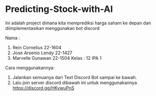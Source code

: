 # Predicting-Stock-with-AI
Ini adalah project dimana kita memprediksi harga saham ke depan dan diimplementasikan menggunakan bot discord

Nama : 
  1. Rein Cornelius 22-1604
  2. Jose Arsenio Lendy 22-1427
  3. Marvelle Gunawan 22-1504
Kelas : 12 IPA 1

Cara menggunakannya:
1. Jalankan semuanya dari Text Discord Bot sampai ke bawah.
2. Lalu join server discord dibawah ini untuk menggunakannya https://discord.gg/HKvwuPnS
